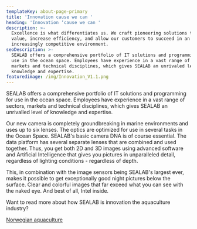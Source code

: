 ```yaml
---
templateKey: about-page-primary
title: 'Innovation cause we can '
heading: 'Innovation ‘cause we can '
description: >-
  Excellence is what differentiates us. We craft pioneering solutions that drive
  value, increase efficiency, and allow our customers to succeed in an
  increasingly competitive environment. 
seoDescription: >-
  SEALAB offers a comprehensive portfolio of IT solutions and programming for
  use in the ocean space. Employees have experience in a vast range of sectors,
  markets and technical disciplines, which gives SEALAB an unrivaled level of
  knowledge and expertise.
featuredimage: /img/Innovation_V1.1.png
---
```

SEALAB offers a comprehensive portfolio of IT solutions and programming for use in the ocean space. Employees have experience in a vast range of sectors, markets and technical disciplines, which gives SEALAB an unrivalled level of knowledge and expertise.

Our new camera is completely groundbreaking in marine environments and uses up to six lenses. The optics are optimized for use in several tasks in the Ocean Space. SEALAB's basic camera DNA is of course essential. The data platform has several separate lenses that are combined and used together. Thus, you get both 2D and 3D images using advanced software and Artificial Intelligence that gives you pictures in unparalleled detail, regardless of lighting conditions - regardless of depth.

This, in combination with the image sensors being SEALAB's largest ever, makes it possible to get exceptionally good night pictures below the surface. Clear and colorful images that far exceed what you can see with the naked eye. And best of all, Intel inside.

Want to read more about how SEALAB is innovation the aquaculture industry?

[Norwegian aquaculture](/solutions/atlantic-salmon-and-seafood/)
